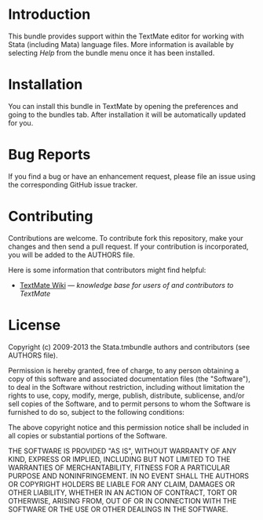 Introduction
============

This bundle provides support within the TextMate editor for working with Stata
(including Mata) language files. More information is available by selecting
*Help* from the bundle menu once it has been installed.

Installation
============

You can install this bundle in TextMate by opening the preferences and going
to the bundles tab. After installation it will be automatically updated for
you.

Bug Reports
===========

If you find a bug or have an enhancement request, please file an issue using
the corresponding GitHub issue tracker.

Contributing
============

Contributions are welcome. To contribute fork this repository, make your
changes and then send a pull request. If your contribution is incorporated,
you will be added to the AUTHORS file.

Here is some information that contributors might find helpful:

* [TextMate Wiki](https://github.com/textmate/textmate/wiki) — _knowledge base for users of and contributors to TextMate_

License
=======

Copyright (c) 2009-2013 the Stata.tmbundle authors and contributors (see
AUTHORS file).

Permission is hereby granted, free of charge, to any person obtaining a copy
of this software and associated documentation files (the "Software"), to deal
in the Software without restriction, including without limitation the rights
to use, copy, modify, merge, publish, distribute, sublicense, and/or sell
copies of the Software, and to permit persons to whom the Software is
furnished to do so, subject to the following conditions:

The above copyright notice and this permission notice shall be included in all
copies or substantial portions of the Software.

THE SOFTWARE IS PROVIDED "AS IS", WITHOUT WARRANTY OF ANY KIND, EXPRESS OR
IMPLIED, INCLUDING BUT NOT LIMITED TO THE WARRANTIES OF MERCHANTABILITY,
FITNESS FOR A PARTICULAR PURPOSE AND NONINFRINGEMENT. IN NO EVENT SHALL THE
AUTHORS OR COPYRIGHT HOLDERS BE LIABLE FOR ANY CLAIM, DAMAGES OR OTHER
LIABILITY, WHETHER IN AN ACTION OF CONTRACT, TORT OR OTHERWISE, ARISING FROM,
OUT OF OR IN CONNECTION WITH THE SOFTWARE OR THE USE OR OTHER DEALINGS IN THE
SOFTWARE.
